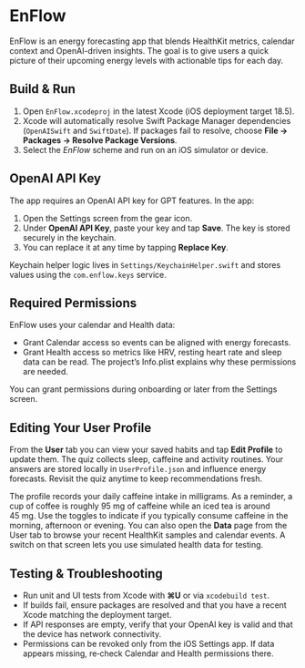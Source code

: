 # EnFlow

EnFlow is an energy forecasting app that blends HealthKit metrics, calendar context and OpenAI-driven insights. The goal is to give users a quick picture of their upcoming energy levels with actionable tips for each day.

## Build & Run

1. Open `EnFlow.xcodeproj` in the latest Xcode (iOS deployment target 18.5).
2. Xcode will automatically resolve Swift Package Manager dependencies (`OpenAISwift` and `SwiftDate`). If packages fail to resolve, choose **File → Packages → Resolve Package Versions**.
3. Select the *EnFlow* scheme and run on an iOS simulator or device.

## OpenAI API Key

The app requires an OpenAI API key for GPT features. In the app:

1. Open the Settings screen from the gear icon.
2. Under **OpenAI API Key**, paste your key and tap **Save**. The key is stored securely in the keychain.
3. You can replace it at any time by tapping **Replace Key**.

Keychain helper logic lives in `Settings/KeychainHelper.swift` and stores values using the `com.enflow.keys` service.

## Required Permissions

EnFlow uses your calendar and Health data:

- Grant Calendar access so events can be aligned with energy forecasts.
- Grant Health access so metrics like HRV, resting heart rate and sleep data can be read. The project’s Info.plist explains why these permissions are needed.

You can grant permissions during onboarding or later from the Settings screen.

## Editing Your User Profile

From the **User** tab you can view your saved habits and tap **Edit Profile** to update them. The quiz collects sleep, caffeine and activity routines. Your answers are stored locally in `UserProfile.json` and influence energy forecasts. Revisit the quiz anytime to keep recommendations fresh.

The profile records your daily caffeine intake in milligrams. As a reminder, a cup of coffee is roughly 95&nbsp;mg of caffeine while an iced tea is around 45&nbsp;mg. Use the toggles to indicate if you typically consume caffeine in the morning, afternoon or evening. You can also open the **Data** page from the User tab to browse your recent HealthKit samples and calendar events. A switch on that screen lets you use simulated health data for testing.

## Testing & Troubleshooting

- Run unit and UI tests from Xcode with **⌘U** or via `xcodebuild test`.
- If builds fail, ensure packages are resolved and that you have a recent Xcode matching the deployment target.
- If API responses are empty, verify that your OpenAI key is valid and that the device has network connectivity.
- Permissions can be revoked only from the iOS Settings app. If data appears missing, re‑check Calendar and Health permissions there.

